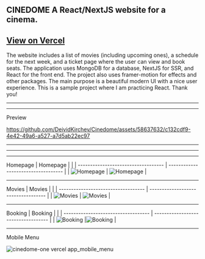 CINEDOME
A React/NextJS website for a cinema.
-------------------------------
[View on Vercel](https://cinedome-one.vercel.app/tickets/65007edf804a97e226b581f0)
----

The website includes a list of movies (including upcoming ones), a schedule for the next week, and a ticket page where the user can view and book seats.
The application uses MongoDB for a database, NextJS for SSR, and React for the front end. The project also uses framer-motion for effects and other packages.
The main purpose is a beautiful modern UI with a nice user experience.
This is a sample project where I am practicing React. Thank you!

---
---
Preview

https://github.com/DeividKirchev/Cinedome/assets/58637632/c132cdf9-4e42-49a6-a527-a7d5ab22ec97

---
---
---
Homepage
| Homepage                            |                                     |
| ----------------------------------- | ----------------------------------- |
| ![Homepage](https://github.com/DeividKirchev/Cinedome/assets/58637632/ea332232-c166-4006-872e-bb1c90f569c4) | ![Homepage](https://github.com/DeividKirchev/Cinedome/assets/58637632/7e7a50fa-7fff-4407-b36e-e2ffae9a6012) |

---
Movies
| Movies                            |                                     |
| ----------------------------------- | ----------------------------------- |
| ![Movies](https://github.com/DeividKirchev/Cinedome/assets/58637632/ae2ff8bc-9248-404f-91cc-a0576558e7bb) | ![Movies](https://github.com/DeividKirchev/Cinedome/assets/58637632/fc482992-1d96-4923-b28a-fa73bb154afe) |

---
Booking
| Booking                            |                                     |
| ----------------------------------- | ----------------------------------- |
| ![Booking](https://github.com/DeividKirchev/Cinedome/assets/58637632/96818495-5b3d-4045-9e92-f278391b09d7) |![Booking](https://github.com/DeividKirchev/Cinedome/assets/58637632/50346d2c-aab5-42c0-a0df-4b2ae269463e) | 

---
Mobile Menu

![cinedome-one vercel app_mobile_menu](https://github.com/DeividKirchev/Cinedome/assets/58637632/c7614f9f-b634-4ebf-8cdb-8f7019fc1ccd)


